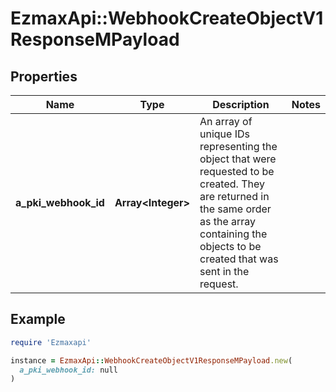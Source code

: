 # EzmaxApi::WebhookCreateObjectV1ResponseMPayload

## Properties

| Name | Type | Description | Notes |
| ---- | ---- | ----------- | ----- |
| **a_pki_webhook_id** | **Array&lt;Integer&gt;** | An array of unique IDs representing the object that were requested to be created.  They are returned in the same order as the array containing the objects to be created that was sent in the request. |  |

## Example

```ruby
require 'Ezmaxapi'

instance = EzmaxApi::WebhookCreateObjectV1ResponseMPayload.new(
  a_pki_webhook_id: null
)
```

